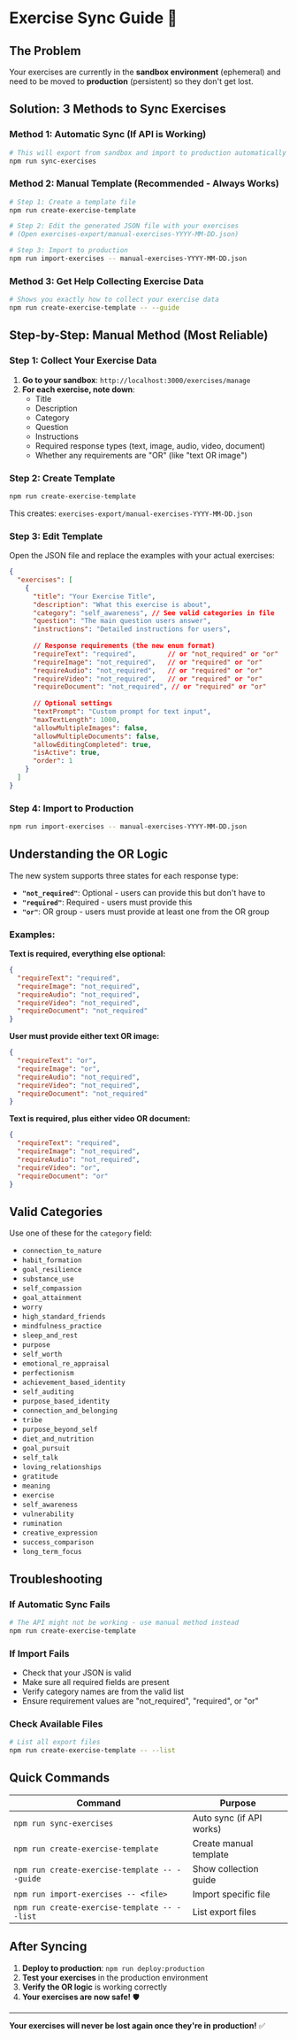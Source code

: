 # Exercise Sync Guide 🔄

## The Problem
Your exercises are currently in the **sandbox environment** (ephemeral) and need to be moved to **production** (persistent) so they don't get lost.

## Solution: 3 Methods to Sync Exercises

### Method 1: Automatic Sync (If API is Working)
```bash
# This will export from sandbox and import to production automatically
npm run sync-exercises
```

### Method 2: Manual Template (Recommended - Always Works)
```bash
# Step 1: Create a template file
npm run create-exercise-template

# Step 2: Edit the generated JSON file with your exercises
# (Open exercises-export/manual-exercises-YYYY-MM-DD.json)

# Step 3: Import to production
npm run import-exercises -- manual-exercises-YYYY-MM-DD.json
```

### Method 3: Get Help Collecting Exercise Data
```bash
# Shows you exactly how to collect your exercise data
npm run create-exercise-template -- --guide
```

## Step-by-Step: Manual Method (Most Reliable)

### Step 1: Collect Your Exercise Data
1. **Go to your sandbox**: `http://localhost:3000/exercises/manage`
2. **For each exercise, note down**:
   - Title
   - Description  
   - Category
   - Question
   - Instructions
   - Required response types (text, image, audio, video, document)
   - Whether any requirements are "OR" (like "text OR image")

### Step 2: Create Template
```bash
npm run create-exercise-template
```
This creates: `exercises-export/manual-exercises-YYYY-MM-DD.json`

### Step 3: Edit Template
Open the JSON file and replace the examples with your actual exercises:

```json
{
  "exercises": [
    {
      "title": "Your Exercise Title",
      "description": "What this exercise is about",
      "category": "self_awareness", // See valid categories in file
      "question": "The main question users answer",
      "instructions": "Detailed instructions for users",
      
      // Response requirements (the new enum format)
      "requireText": "required",        // or "not_required" or "or"
      "requireImage": "not_required",   // or "required" or "or"
      "requireAudio": "not_required",   // or "required" or "or"
      "requireVideo": "not_required",   // or "required" or "or"
      "requireDocument": "not_required", // or "required" or "or"
      
      // Optional settings
      "textPrompt": "Custom prompt for text input",
      "maxTextLength": 1000,
      "allowMultipleImages": false,
      "allowMultipleDocuments": false,
      "allowEditingCompleted": true,
      "isActive": true,
      "order": 1
    }
  ]
}
```

### Step 4: Import to Production
```bash
npm run import-exercises -- manual-exercises-YYYY-MM-DD.json
```

## Understanding the OR Logic

The new system supports three states for each response type:

- **`"not_required"`**: Optional - users can provide this but don't have to
- **`"required"`**: Required - users must provide this  
- **`"or"`**: OR group - users must provide at least one from the OR group

### Examples:

**Text is required, everything else optional:**
```json
{
  "requireText": "required",
  "requireImage": "not_required",
  "requireAudio": "not_required",
  "requireVideo": "not_required", 
  "requireDocument": "not_required"
}
```

**User must provide either text OR image:**
```json
{
  "requireText": "or",
  "requireImage": "or", 
  "requireAudio": "not_required",
  "requireVideo": "not_required",
  "requireDocument": "not_required"
}
```

**Text is required, plus either video OR document:**
```json
{
  "requireText": "required",
  "requireImage": "not_required",
  "requireAudio": "not_required", 
  "requireVideo": "or",
  "requireDocument": "or"
}
```

## Valid Categories

Use one of these for the `category` field:
- `connection_to_nature`
- `habit_formation` 
- `goal_resilience`
- `substance_use`
- `self_compassion`
- `goal_attainment`
- `worry`
- `high_standard_friends`
- `mindfulness_practice`
- `sleep_and_rest`
- `purpose`
- `self_worth`
- `emotional_re_appraisal`
- `perfectionism`
- `achievement_based_identity`
- `self_auditing`
- `purpose_based_identity`
- `connection_and_belonging`
- `tribe`
- `purpose_beyond_self`
- `diet_and_nutrition`
- `goal_pursuit`
- `self_talk`
- `loving_relationships`
- `gratitude`
- `meaning`
- `exercise`
- `self_awareness`
- `vulnerability`
- `rumination`
- `creative_expression`
- `success_comparison`
- `long_term_focus`

## Troubleshooting

### If Automatic Sync Fails
```bash
# The API might not be working - use manual method instead
npm run create-exercise-template
```

### If Import Fails
- Check that your JSON is valid
- Make sure all required fields are present
- Verify category names are from the valid list
- Ensure requirement values are "not_required", "required", or "or"

### Check Available Files
```bash
# List all export files
npm run create-exercise-template -- --list
```

## Quick Commands

| Command | Purpose |
|---------|---------|
| `npm run sync-exercises` | Auto sync (if API works) |
| `npm run create-exercise-template` | Create manual template |
| `npm run create-exercise-template -- --guide` | Show collection guide |
| `npm run import-exercises -- <file>` | Import specific file |
| `npm run create-exercise-template -- --list` | List export files |

## After Syncing

1. **Deploy to production**: `npm run deploy:production`
2. **Test your exercises** in the production environment
3. **Verify the OR logic** is working correctly
4. **Your exercises are now safe!** 🛡️

---

**Your exercises will never be lost again once they're in production!** ✅ 